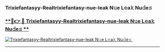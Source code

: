 ### Trixiefantasyy-Realtrixiefantasy-nue-leak N𝚞e L𝚎a𝚔 Nu𝚍e𝚜   

### [ **🔗👉 🔴 Trixiefantasyy-Realtrixiefantasy-nue-leak N𝚞e L𝚎a𝚔 Nu𝚍e𝚜 **](https://taap.it/xNRuk4)  

[![Trixiefantasyy-Realtrixiefantasy-nue-leak N𝚞e L𝚎a𝚔 Nu𝚍e𝚜 ](https://i.imgur.com/0qMVB7G.gif)](https://taap.it/xNRuk4)  

___  
